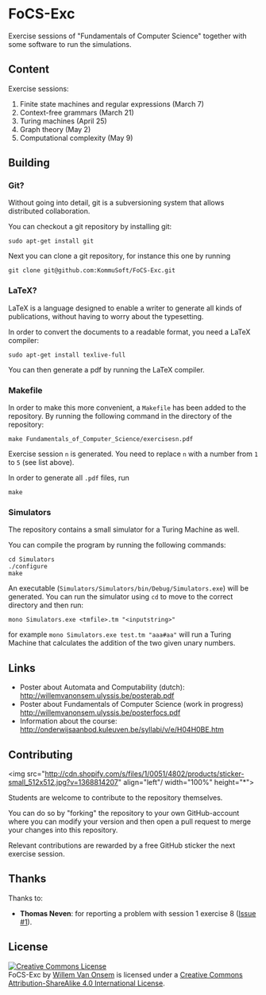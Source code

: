 FoCS-Exc
========

Exercise sessions of "Fundamentals of Computer Science" together with some software to run the simulations.

Content
-------
Exercise sessions:

 1. Finite state machines and regular expressions (March 7)
 2. Context-free grammars (March 21)
 3. Turing machines (April 25)
 4. Graph theory (May 2)
 5. Computational complexity (May 9)

Building
--------

### Git?

Without going into detail, git is a subversioning system that allows distributed collaboration.

You can checkout a git repository by installing git:

```
sudo apt-get install git
```

Next you can clone a git repository, for instance this one by running

```
git clone git@github.com:KommuSoft/FoCS-Exc.git
```

### LaTeX?

LaTeX is a language designed to enable a writer to generate all kinds of publications, without having to worry about the typesetting.

In order to convert the documents to a readable format, you need a LaTeX compiler:
```
sudo apt-get install texlive-full
```

You can then generate a pdf by running the LaTeX compiler.

### Makefile

In order to make this more convenient, a `Makefile` has been added to the repository. By running the following command in the directory of the repository:
```
make Fundamentals_of_Computer_Science/exercisesn.pdf
```
Exercise session `n` is generated. You need to replace `n` with a number from `1` to `5` (see list above).

In order to generate all `.pdf` files, run
```
make
```

### Simulators

The repository contains a small simulator for a Turing Machine as well.

You can compile the program by running the following commands:

```
cd Simulators
./configure
make
```

An executable (`Simulators/Simulators/bin/Debug/Simulators.exe`) will be generated. You can run the simulator using `cd` to move to the correct directory and then run:
```
mono Simulators.exe <tmfile>.tm "<inputstring>"
```

for example `mono Simulators.exe test.tm "aaa#aa"` will run a Turing Machine that calculates the addition of the two given unary numbers.

Links
-----
 - Poster about Automata and Computability (dutch): <http://willemvanonsem.ulyssis.be/posterab.pdf>
 - Poster about Fundamentals of Computer Science (work in progress) <http://willemvanonsem.ulyssis.be/posterfocs.pdf>
 - Information about the course: <http://onderwijsaanbod.kuleuven.be/syllabi/v/e/H04H0BE.htm>

Contributing
------------

<img src="http://cdn.shopify.com/s/files/1/0051/4802/products/sticker-small_512x512.jpg?v=1368814207" align="left"/ width="100%" height="*">

Students are welcome to contribute to the repository themselves.

You can do so by "forking" the repository to your own GitHub-account where you can modify your version and then open a pull request to merge your changes into this repository.

Relevant contributions are rewarded by a free GitHub sticker the next exercise session.


Thanks
------

Thanks to:

 - **Thomas Neven**: for reporting a problem with session 1 exercise 8 ([Issue #1](https://github.com/KommuSoft/FoCS-Exc/issues/1)).

License
-------
<a rel="license" href="http://creativecommons.org/licenses/by-sa/4.0/"><img alt="Creative Commons License" style="border-width:0" src="http://i.creativecommons.org/l/by-sa/4.0/88x31.png" /></a><br /><span xmlns:dct="http://purl.org/dc/terms/" href="http://purl.org/dc/dcmitype/Text" property="dct:title" rel="dct:type">FoCS-Exc</span> by <a xmlns:cc="http://creativecommons.org/ns#" href="https://github.com/KommuSoft/FoCS-Exc" property="cc:attributionName" rel="cc:attributionURL">Willem Van Onsem</a> is licensed under a <a rel="license" href="http://creativecommons.org/licenses/by-sa/4.0/">Creative Commons Attribution-ShareAlike 4.0 International License</a>.
